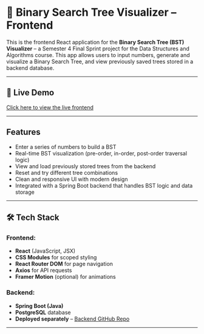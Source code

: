 # 🌳 Binary Search Tree Visualizer – Frontend

This is the frontend React application for the **Binary Search Tree (BST) Visualizer** – a Semester 4 Final Sprint project for the Data Structures and Algorithms course. This app allows users to input numbers, generate and visualize a Binary Search Tree, and view previously saved trees stored in a backend database.

---

## 🚀 Live Demo

[Click here to view the live frontend ](https://your-frontend-link.com)

---

##  Features

-  Enter a series of numbers to build a BST
-  Real-time BST visualization (pre-order, in-order, post-order traversal logic)
-  View and load previously stored trees from the backend
-  Reset and try different tree combinations
-  Clean and responsive UI with modern design
-  Integrated with a Spring Boot backend that handles BST logic and data storage

---

## 🛠 Tech Stack

### Frontend:
- **React** (JavaScript, JSX)
- **CSS Modules** for scoped styling
- **React Router DOM** for page navigation
- **Axios** for API requests
- **Framer Motion** (optional) for animations

### Backend:
- **Spring Boot (Java)**
- **PostgreSQL** database
- **Deployed separately** – [Backend GitHub Repo](https://github.com/oram79/Tree-Tracker-API.git)

---
